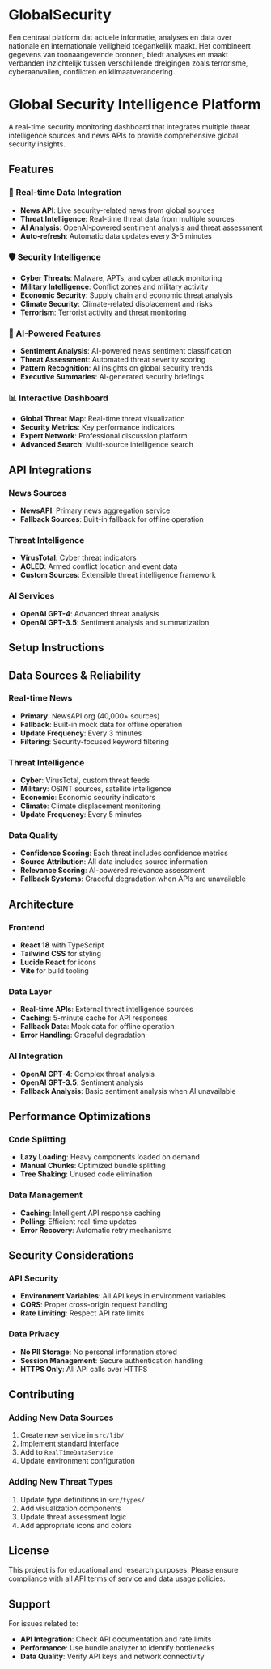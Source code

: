 # GlobalSecurity
Een centraal platform dat actuele informatie, analyses en data over nationale en internationale veiligheid toegankelijk maakt. Het combineert gegevens van toonaangevende bronnen, biedt analyses en maakt verbanden inzichtelijk tussen verschillende dreigingen zoals terrorisme, cyberaanvallen, conflicten en klimaatverandering.


# Global Security Intelligence Platform

A real-time security monitoring dashboard that integrates multiple threat intelligence sources and news APIs to provide comprehensive global security insights.

## Features

### 🔴 Real-time Data Integration
- **News API**: Live security-related news from global sources
- **Threat Intelligence**: Real-time threat data from multiple sources
- **AI Analysis**: OpenAI-powered sentiment analysis and threat assessment
- **Auto-refresh**: Automatic data updates every 3-5 minutes

### 🛡️ Security Intelligence
- **Cyber Threats**: Malware, APTs, and cyber attack monitoring
- **Military Intelligence**: Conflict zones and military activity
- **Economic Security**: Supply chain and economic threat analysis
- **Climate Security**: Climate-related displacement and risks
- **Terrorism**: Terrorist activity and threat monitoring

### 🤖 AI-Powered Features
- **Sentiment Analysis**: AI-powered news sentiment classification
- **Threat Assessment**: Automated threat severity scoring
- **Pattern Recognition**: AI insights on global security trends
- **Executive Summaries**: AI-generated security briefings

### 📊 Interactive Dashboard
- **Global Threat Map**: Real-time threat visualization
- **Security Metrics**: Key performance indicators
- **Expert Network**: Professional discussion platform
- **Advanced Search**: Multi-source intelligence search

## API Integrations

### News Sources
- **NewsAPI**: Primary news aggregation service
- **Fallback Sources**: Built-in fallback for offline operation

### Threat Intelligence
- **VirusTotal**: Cyber threat indicators
- **ACLED**: Armed conflict location and event data
- **Custom Sources**: Extensible threat intelligence framework

### AI Services
- **OpenAI GPT-4**: Advanced threat analysis
- **OpenAI GPT-3.5**: Sentiment analysis and summarization

## Setup Instructions






## Data Sources & Reliability

### Real-time News
- **Primary**: NewsAPI.org (40,000+ sources)
- **Fallback**: Built-in mock data for offline operation
- **Update Frequency**: Every 3 minutes
- **Filtering**: Security-focused keyword filtering

### Threat Intelligence
- **Cyber**: VirusTotal, custom threat feeds
- **Military**: OSINT sources, satellite intelligence
- **Economic**: Economic security indicators
- **Climate**: Climate displacement monitoring
- **Update Frequency**: Every 5 minutes

### Data Quality
- **Confidence Scoring**: Each threat includes confidence metrics
- **Source Attribution**: All data includes source information
- **Relevance Scoring**: AI-powered relevance assessment
- **Fallback Systems**: Graceful degradation when APIs are unavailable

## Architecture

### Frontend
- **React 18** with TypeScript
- **Tailwind CSS** for styling
- **Lucide React** for icons
- **Vite** for build tooling

### Data Layer
- **Real-time APIs**: External threat intelligence sources
- **Caching**: 5-minute cache for API responses
- **Fallback Data**: Mock data for offline operation
- **Error Handling**: Graceful degradation

### AI Integration
- **OpenAI GPT-4**: Complex threat analysis
- **OpenAI GPT-3.5**: Sentiment analysis
- **Fallback Analysis**: Basic sentiment analysis when AI unavailable

## Performance Optimizations

### Code Splitting
- **Lazy Loading**: Heavy components loaded on demand
- **Manual Chunks**: Optimized bundle splitting
- **Tree Shaking**: Unused code elimination

### Data Management
- **Caching**: Intelligent API response caching
- **Polling**: Efficient real-time updates
- **Error Recovery**: Automatic retry mechanisms

## Security Considerations

### API Security
- **Environment Variables**: All API keys in environment variables
- **CORS**: Proper cross-origin request handling
- **Rate Limiting**: Respect API rate limits

### Data Privacy
- **No PII Storage**: No personal information stored
- **Session Management**: Secure authentication handling
- **HTTPS Only**: All API calls over HTTPS

## Contributing

### Adding New Data Sources
1. Create new service in `src/lib/`
2. Implement standard interface
3. Add to `RealTimeDataService`
4. Update environment configuration

### Adding New Threat Types
1. Update type definitions in `src/types/`
2. Add visualization components
3. Update threat assessment logic
4. Add appropriate icons and colors

## License

This project is for educational and research purposes. Please ensure compliance with all API terms of service and data usage policies.

## Support

For issues related to:
- **API Integration**: Check API documentation and rate limits
- **Performance**: Use bundle analyzer to identify bottlenecks
- **Data Quality**: Verify API keys and network connectivity
